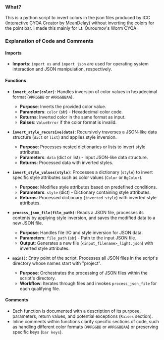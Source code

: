 ### What?
This is a python script to invert colors in the json files produced by ICC (Interactive CYOA Creator by MeanDelay) without inverting the colors for the point bar.
I made this mainly for Lt. Ouroumov's Worm CYOA.

### Explanation of Code and Comments

#### Imports
- **Imports**: `import os` and `import json` are used for operating system interaction and JSON manipulation, respectively.

#### Functions
- **`invert_color(color)`**: Handles inversion of color values in hexadecimal format (`#RRGGBB` or `#RRGGBBAA`).
  - **Purpose**: Inverts the provided color value.
  - **Parameters**: `color` (str) - Hexadecimal color code.
  - **Returns**: Inverted color in the same format as input.
  - **Raises**: `ValueError` if the color format is invalid.

- **`invert_style_recursive(data)`**: Recursively traverses a JSON-like data structure (`dict` or `list`) and applies style inversion.
  - **Purpose**: Processes nested dictionaries or lists to invert style attributes.
  - **Parameters**: `data` (dict or list) - Input JSON-like data structure.
  - **Returns**: Processed data with inverted styles.

- **`invert_style_values(style)`**: Processes a dictionary (`style`) to invert specific style attributes such as color values (`Color` or `BgColor`).
  - **Purpose**: Modifies style attributes based on predefined conditions.
  - **Parameters**: `style` (dict) - Dictionary containing style attributes.
  - **Returns**: Processed dictionary (`inverted_style`) with inverted style attributes.

- **`process_json_file(file_path)`**: Reads a JSON file, processes its contents by applying style inversion, and saves the modified data to a new JSON file.
  - **Purpose**: Handles file I/O and style inversion for JSON data.
  - **Parameters**: `file_path` (str) - Path to the input JSON file.
  - **Output**: Generates a new file (`<input_filename>_light.json`) with inverted style attributes.

- **`main()`**: Entry point of the script. Processes all JSON files in the script's directory whose names start with "project".
  - **Purpose**: Orchestrates the processing of JSON files within the script's directory.
  - **Workflow**: Iterates through files and invokes `process_json_file` for each qualifying file.

#### Comments
- Each function is documented with a description of its purpose, parameters, return values, and potential exceptions (`Raises` section).
- Inline comments within functions clarify specific sections of code, such as handling different color formats (`#RRGGBB` or `#RRGGBBAA`) or preserving specific keys (`bar keys`).
